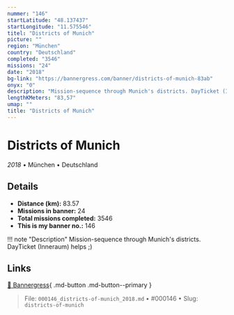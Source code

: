 ```yaml
---
nummer: "146"
startLatitude: "48.137437"
startLongitude: "11.575546"
titel: "Districts of Munich"
picture: ""
region: "München"
country: "Deutschland"
completed: "3546"
missions: "24"
date: "2018"
bg-link: "https://bannergress.com/banner/districts-of-munich-83ab"
onyx: "0"
description: "Mission-sequence through Munich's districts. DayTicket (Inneraum) helps ;)"
lengthKMeters: "83,57"
umap: ""
title: "Districts of Munich"
---
```

# Districts of Munich

*2018* • München • Deutschland



## Details
- **Distance (km):** 83.57
- **Missions in banner:** 24
- **Total missions completed:** 3546
- **This is my banner no.:** 146


!!! note "Description"
    Mission-sequence through Munich's districts. DayTicket (Inneraum) helps ;)



## Links
[🔗 Bannergress](https://bannergress.com/banner/districts-of-munich-83ab){ .md-button .md-button--primary }



> File: `000146_districts-of-munich_2018.md` • #000146 • Slug: `districts-of-munich`

